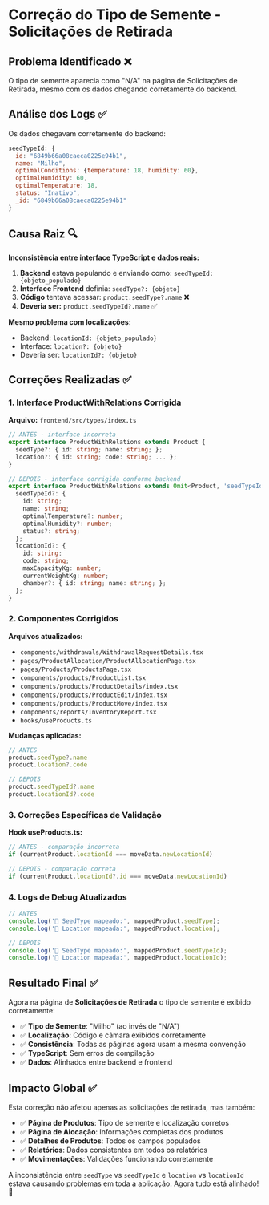 # Correção do Tipo de Semente - Solicitações de Retirada

## Problema Identificado ❌

O tipo de semente aparecia como "N/A" na página de Solicitações de Retirada, mesmo com os dados chegando corretamente do backend.

## Análise dos Logs ✅

Os dados chegavam corretamente do backend:
```javascript
seedTypeId: {
  id: "6849b66a08caeca0225e94b1",
  name: "Milho",
  optimalConditions: {temperature: 18, humidity: 60},
  optimalHumidity: 60,
  optimalTemperature: 18,
  status: "Inativo",
  _id: "6849b66a08caeca0225e94b1"
}
```

## Causa Raiz 🔍

**Inconsistência entre interface TypeScript e dados reais:**

1. **Backend** estava populando e enviando como: `seedTypeId: {objeto_populado}`
2. **Interface Frontend** definia: `seedType?: {objeto}`  
3. **Código** tentava acessar: `product.seedType?.name` ❌
4. **Deveria ser:** `product.seedTypeId?.name` ✅

**Mesmo problema com localizações:**
- Backend: `locationId: {objeto_populado}`
- Interface: `location?: {objeto}`
- Deveria ser: `locationId?: {objeto}`

## Correções Realizadas ✅

### 1. Interface ProductWithRelations Corrigida
**Arquivo:** `frontend/src/types/index.ts`

```typescript
// ANTES - interface incorreta
export interface ProductWithRelations extends Product {
  seedType?: { id: string; name: string; };
  location?: { id: string; code: string; ... };
}

// DEPOIS - interface corrigida conforme backend
export interface ProductWithRelations extends Omit<Product, 'seedTypeId' | 'locationId'> {
  seedTypeId?: {
    id: string;
    name: string;
    optimalTemperature?: number;
    optimalHumidity?: number;
    status?: string;
  };
  locationId?: {
    id: string;
    code: string;
    maxCapacityKg: number;
    currentWeightKg: number;
    chamber?: { id: string; name: string; };
  };
}
```

### 2. Componentes Corrigidos

**Arquivos atualizados:**
- `components/withdrawals/WithdrawalRequestDetails.tsx`
- `pages/ProductAllocation/ProductAllocationPage.tsx`  
- `pages/Products/ProductsPage.tsx`
- `components/products/ProductList.tsx`
- `components/products/ProductDetails/index.tsx`
- `components/products/ProductEdit/index.tsx`
- `components/products/ProductMove/index.tsx`
- `components/reports/InventoryReport.tsx`
- `hooks/useProducts.ts`

**Mudanças aplicadas:**
```typescript
// ANTES
product.seedType?.name
product.location?.code

// DEPOIS  
product.seedTypeId?.name
product.locationId?.code
```

### 3. Correções Específicas de Validação

**Hook useProducts.ts:**
```typescript
// ANTES - comparação incorreta
if (currentProduct.locationId === moveData.newLocationId)

// DEPOIS - comparação correta  
if (currentProduct.locationId?.id === moveData.newLocationId)
```

### 4. Logs de Debug Atualizados

```typescript
// ANTES
console.log('🔗 SeedType mapeado:', mappedProduct.seedType);
console.log('📍 Location mapeada:', mappedProduct.location);

// DEPOIS
console.log('🔗 SeedType mapeado:', mappedProduct.seedTypeId);  
console.log('📍 Location mapeada:', mappedProduct.locationId);
```

## Resultado Final ✅

Agora na página de **Solicitações de Retirada** o tipo de semente é exibido corretamente:

- ✅ **Tipo de Semente**: "Milho" (ao invés de "N/A")
- ✅ **Localização**: Código e câmara exibidos corretamente
- ✅ **Consistência**: Todas as páginas agora usam a mesma convenção
- ✅ **TypeScript**: Sem erros de compilação
- ✅ **Dados**: Alinhados entre backend e frontend

## Impacto Global ✅

Esta correção não afetou apenas as solicitações de retirada, mas também:

- ✅ **Página de Produtos**: Tipo de semente e localização corretos
- ✅ **Página de Alocação**: Informações completas dos produtos
- ✅ **Detalhes de Produtos**: Todos os campos populados
- ✅ **Relatórios**: Dados consistentes em todos os relatórios
- ✅ **Movimentações**: Validações funcionando corretamente

A inconsistência entre `seedType` vs `seedTypeId` e `location` vs `locationId` estava causando problemas em toda a aplicação. Agora tudo está alinhado! 🎯